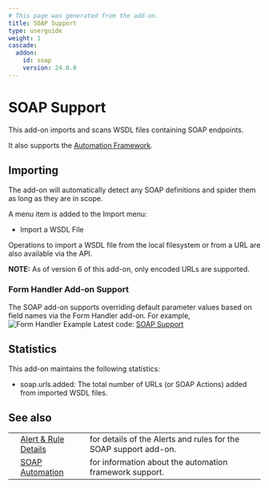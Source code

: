```yaml
---
# This page was generated from the add-on.
title: SOAP Support
type: userguide
weight: 1
cascade:
  addon:
    id: soap
    version: 24.0.0
---
```


# SOAP Support

This add-on imports and scans WSDL files containing SOAP endpoints.   

It also supports the [Automation Framework](/docs/desktop/addons/soap-support/automation/).

## Importing

The add-on will automatically detect any SOAP definitions and spider them as long as they are in scope.   

A menu item is added to the Import menu:

* Import a WSDL File

Operations to import a WSDL file from the local filesystem or from a URL are also available via the API.   

**NOTE:** As of version 6 of this add-on, only encoded URLs are supported.

### Form Handler Add-on Support

The SOAP add-on supports overriding default parameter values based on field names via the Form Handler add-on. For example,   
![Form Handler Example](/docs/desktop/addons/soap-support/images/formHandlerExample.png) Latest code: [SOAP Support](https://github.com/zaproxy/zap-extensions/tree/main/addOns/soap)

## Statistics

This add-on maintains the following statistics:

* soap.urls.added: The total number of URLs (or SOAP Actions) added from imported WSDL files.

## See also

|   |                                                                    |                                                                  |
|---|--------------------------------------------------------------------|------------------------------------------------------------------|
|   | [Alert \& Rule Details](/docs/desktop/addons/soap-support/alerts/) | for details of the Alerts and rules for the SOAP support add-on. |
|   | [SOAP Automation](/docs/desktop/addons/soap-support/automation/)   | for information about the automation framework support.          |
